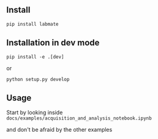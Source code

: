 ## Install

`pip install labmate`

## Installation in dev mode

`pip install -e .[dev]`

or

`python setup.py develop`

## Usage

Start by looking inside
`docs/examples/acquisition_and_analysis_notebook.ipynb`

and don't be afraid by the other examples
